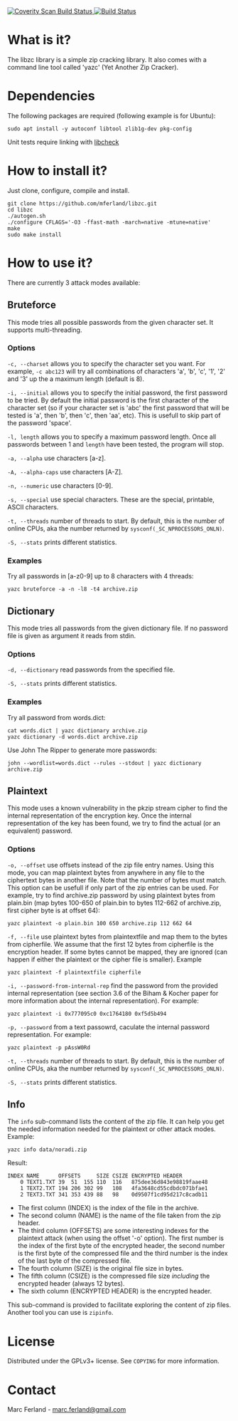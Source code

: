 <a href="https://scan.coverity.com/projects/mferland-libzc">
  <img alt="Coverity Scan Build Status"
       src="https://scan.coverity.com/projects/7176/badge.svg"/>
</a>

<a href="https://github.com/mferland/libzc/actions">
   <img alt="Build Status"
        src="https://github.com/mferland/libzc/actions/workflows/build.yml/badge.svg"/>
</a>

# What is it?

The libzc library is a simple zip cracking library. It also comes with
a command line tool called 'yazc' (Yet Another Zip Cracker).

# Dependencies

The following packages are required (following example is for Ubuntu):

    sudo apt install -y autoconf libtool zlib1g-dev pkg-config

Unit tests require linking with [libcheck](https://github.com/libcheck/check)

# How to install it?

Just clone, configure, compile and install.

    git clone https://github.com/mferland/libzc.git
    cd libzc
    ./autogen.sh
    ./configure CFLAGS='-O3 -ffast-math -march=native -mtune=native'
    make
    sudo make install

# How to use it?

There are currently 3 attack modes available:

## Bruteforce

This mode tries all possible passwords from the given character
set. It supports multi-threading.

### Options

`-c, --charset` allows you to specify the character set you want. For
example, `-c abc123` will try all combinations of characters 'a', 'b',
'c', '1', '2' and '3' up the a maximum length (default is 8).

`-i, --initial` allows you to specify the initial password, the first
password to be tried. By default the initial password is the first
character of the character set (so if your character set is 'abc' the
first password that will be tested is 'a', then 'b', then 'c', then
'aa', etc). This is usefull to skip part of the password 'space'.

`-l, length` allows you to specify a maximum password length. Once all
passwords between 1 and `length` have been tested, the program will
stop.

`-a, --alpha` use characters [a-z].

`-A, --alpha-caps` use characters [A-Z].

`-n, --numeric` use characters [0-9].

`-s, --special` use special characters. These are the special,
printable, ASCII characters.

`-t, --threads` number of threads to start. By default, this is the
number of online CPUs, aka the number returned by
`sysconf(_SC_NPROCESSORS_ONLN)`.

`-S, --stats` prints different statistics.

### Examples

Try all passwords in [a-z0-9] up to 8 characters with 4 threads:

    yazc bruteforce -a -n -l8 -t4 archive.zip

## Dictionary

This mode tries all passwords from the given dictionary file. If no
password file is given as argument it reads from stdin.

### Options

`-d, --dictionary` read passwords from the specified file.

`-S, --stats` prints different statistics.

### Examples

Try all password from words.dict:

    cat words.dict | yazc dictionary archive.zip
	yazc dictionary -d words.dict archive.zip

Use John The Ripper to generate more passwords:

    john --wordlist=words.dict --rules --stdout | yazc dictionary archive.zip

## Plaintext

This mode uses a known vulnerability in the pkzip stream cipher to
find the internal representation of the encryption key. Once the
internal representation of the key has been found, we try to find the
actual (or an equivalent) password.

### Options

`-o, --offset` use offsets instead of the zip file entry names. Using
this mode, you can map plaintext bytes from anywhere in any file to
the ciphertext bytes in another file. Note that the number of bytes
must match. This option can be usefull if only part of the zip entries
can be used. For example, try to find archive.zip password by using
plaintext bytes from plain.bin (map bytes 100-650 of plain.bin to
bytes 112-662 of archive.zip, first cipher byte is at offset 64):

    yazc plaintext -o plain.bin 100 650 archive.zip 112 662 64

`-f, --file` use plaintext bytes from plaintextfile and map them to
the bytes from cipherfile. We assume that the first 12 bytes from
cipherfile is the encryption header. If some bytes cannot be mapped,
they are ignored (can happen if either the plaintext or the cipher
file is smaller). Example

    yazc plaintext -f plaintextfile cipherfile

`-i, --password-from-internal-rep` find the password from the provided
internal representation (see section 3.6 of the Biham & Kocher paper
for more information about the internal representation). For example:

    yazc plaintext -i 0x777095c0 0xc1764180 0xf5d5b494

`-p, --password` from a text passowrd, caculate the internal password
representation. For example:

    yazc plaintext -p pAssW0Rd

`-t, --threads` number of threads to start. By default, this is the
number of online CPUs, aka the number returned by
`sysconf(_SC_NPROCESSORS_ONLN)`.

`-S, --stats` prints different statistics.

## Info

The `info` sub-command lists the content of the zip file. It can help
you get the needed information needed for the plaintext or other
attack modes. Example:

    yazc info data/noradi.zip

Result:

    INDEX NAME      OFFSETS     SIZE CSIZE ENCRYPTED HEADER
        0 TEXT1.TXT 39  51  155 110  116   875dee36d843e98819faae48
        1 TEXT2.TXT 194 206 302 99   108   4fa3648cd55cdbdc071bfae1
        2 TEXT3.TXT 341 353 439 88   98    0d9507f1cd95d217c8cadb11

- The first column (INDEX) is the index of the file in the archive.
- The second column (NAME) is the name of the file taken from the zip
  header.
- The third column (OFFSETS) are some interesting indexes for the
  plaintext attack (when using the offset '-o' option). The first
  number is the index of the first byte of the encrypted header, the
  second number is the first byte of the compressed file and the third
  number is the index of the last byte of the compressed file.
- The fourth column (SIZE) is the original file size in bytes.
- The fifth column (CSIZE) is the compressed file size _including_ the
  encrypted header (always 12 bytes).
- The sixth column (ENCRYPTED HEADER) is the encrypted header.

This sub-command is provided to facilitate exploring the content of
zip files. Another tool you can use is `zipinfo`.

# License

Distributed under the GPLv3+ license. See `COPYING` for more information.

# Contact

Marc Ferland - marc.ferland@gmail.com
